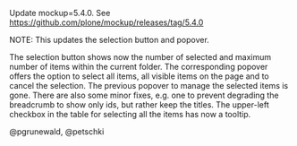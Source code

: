 Update mockup=5.4.0. See https://github.com/plone/mockup/releases/tag/5.4.0

NOTE: This updates the selection button and popover.

The selection button shows now the number of selected and maximum number of items within the current folder.
The corresponding popover offers the option to select all items, all visible items on the page and to cancel the selection.
The previous popover to manage the selected items is gone.
There are also some minor fixes, e.g. one to prevent degrading the breadcrumb to show only ids, but rather keep the titles.
The upper-left checkbox in the table for selecting all the items has now a tooltip.

@pgrunewald, @petschki
